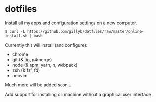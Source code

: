 dotfiles
==

Install all my apps and configuration settings on a new computer.  
```
$ curl -L https://github.com/gillyb/dotfiles/raw/master/online-install.sh | bash
```

Currently this will install (and configure):  
* chrome
* git (& tig, p4merge)
* node (& npm, yarn, n, webpack)
* zsh (& fzf, fd)
* neovim

Much more will be added soon...


Add support for installing on machine without a graphical user interface

